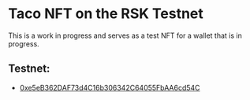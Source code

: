 # Taco NFT on the RSK Testnet

This is a work in progress and serves as a test NFT for a wallet that is in progress. 

## Testnet:

- [0xe5eB362DAF73d4C16b306342C64055FbAA6cd54C](https://explorer.testnet.rsk.co/address/0xe5eb362daf73d4c16b306342c64055fbaa6cd54c)
